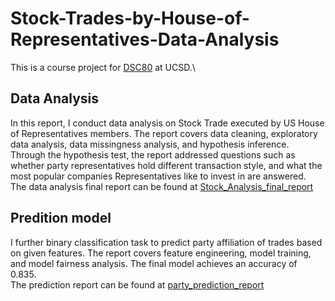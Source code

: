 # Stock-Trades-by-House-of-Representatives-Data-Analysis
This is a course project for [DSC80](https://catalog.ucsd.edu/courses/DSC.html) at UCSD.\

## Data Analysis
In this report, I conduct data analysis on Stock Trade executed by US House of Representatives members. The report covers data cleaning, exploratory data analysis, data missingness analysis, and hypothesis inference. Through the hypothesis test, the report addressed questions such as whether party representatives hold different transaction style, and what the most popular companies Representatives like to invest in are answered. \
The data analysis final report can be found at [Stock_Analysis_final_report](Stock_Analysis_final_report.ipynb)

## Predition model
I further binary classification task to predict party affiliation of trades based on given features. The report covers feature engineering, model training, and model fairness analysis. The final model achieves an accuracy of 0.835.\
The prediction report can be found at [party_prediction_report](party_prediction_report.ipynb)

